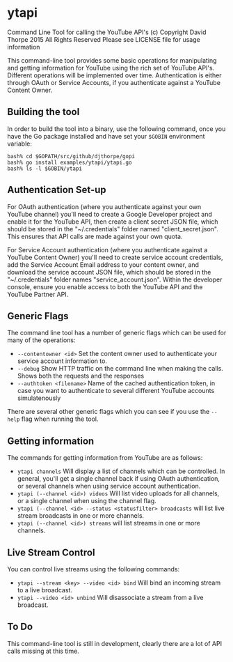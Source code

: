 
ytapi
=====

Command Line Tool for calling the YouTube API's
(c) Copyright David Thorpe 2015 All Rights Reserved
Please see LICENSE file for usage information

This command-line tool provides some basic operations for manipulating and getting
information for YouTube using the rich set of YouTube API's. Different operations
will be implemented over time. Authentication is either through OAuth or Service
Accounts, if you authenticate against a YouTube Content Owner.

Building the tool
-----------------

In order to build the tool into a binary, use the following command, once you
have the Go package installed and have set your `$GOBIN` environment variable:

```
bash% cd $GOPATH/src/github/djthorpe/gopi
bash% go install examples/ytapi/ytapi.go 
bash% ls -l $GOBIN/ytapi
```

Authentication Set-up
---------------------

For OAuth authentication (where you authenticate against your own YouTube channel)
you'll need to create a Google Developer project and enable it for the YouTube API,
then create a client secret JSON file, which should be stored in the "~/.credentials"
folder named "client_secret.json". This ensures that API calls are made against
your own quota.

For Service Account authentication (where you authenticate against a YouTube
Content Owner) you'll need to create service account credentials, add the
Service Account Email address to your content owner, and download the service
account JSON file, which should be stored in the "~/.credentials" folder names
"service_account.json". Within the developer console, ensure you enable access
to both the YouTube API and the YouTube Partner API.

Generic Flags
-------------

The command line tool has a number of generic flags which can be used for many
of the operations:

  * `--contentowner <id>` Set the content owner used to authenticate your
    service account information to.
  * `--debug` Show HTTP traffic on the command line when making the calls. Shows
    both the requests and the responses
  * `--authtoken <filename>` Name of the cached authentication token, in case
    you want to authenticate to several different YouTube accounts simulatenously

There are several other generic flags which you can see if you use the `--help` flag
when running the tool.

Getting information
-------------------

The commands for getting information from YouTube are as follows:

  * `ytapi channels` Will display a list of channels which can be controlled. In
	general, you'll get a single channel back if using OAuth authentication, or
	several channels when using service account authentication.
  * `ytapi (--channel <id>) videos` Will list video uploads for all channels, or
    a single channel when using the channel flag.
  * `ytapi (--channel <id> --status <statusfilter> broadcasts` will list live
    stream broadcasts in one or more channels.
  * `ytapi (--channel <id>) streams` will list streams in one or more channels.

Live Stream Control
-------------------

You can control live streams using the following commands:

  * `ytapi --stream <key> --video <id> bind` Will bind an incoming stream to a 
    live broadcast.
  * `ytapi --video <id> unbind` Will disassociate a stream from a live broadcast.

To Do
-----

This command-line tool is still in development, clearly there are a lot of API
calls missing at this time.




  

